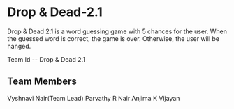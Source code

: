 # Drop & Dead-2.1

Drop & Dead 2.1 is a word guessing game with 5 chances for the user.
When the guessed word is correct, the game is over. 
Otherwise, the user will be hanged.

Team Id -- Drop & Dead 2.1

Team Members
--------------
Vyshnavi Nair(Team Lead)
Parvathy R Nair
Anjima K Vijayan
